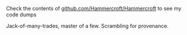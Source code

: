 Check the contents of [github.com/Hammercroft/Hammercroft](https://github.com/Hammercroft/Hammercroft/tree/main) to see my code dumps

Jack-of-many-trades, master of a few.
Scrambling for provenance.
